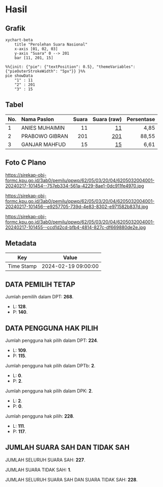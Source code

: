 # Hasil

## Grafik

```mermaid
xychart-beta
    title "Perolehan Suara Nasional"
    x-axis [01, 02, 03]
    y-axis "Suara" 0 --> 201
    bar [11, 201, 15]
```

```mermaid
%%{init: {"pie": {"textPosition": 0.5}, "themeVariables": {"pieOuterStrokeWidth": "5px"}} }%%
pie showData
    "1" : 11
    "2" : 201
    "3" : 15
```

## Tabel

| No. | Nama Paslon    | Suara | Suara (raw) | Persentase |
|:--- |:-------------- | -----:| -----------:| ----------:|
| 1   | ANIES MUHAIMIN | 11    | [11][p-1]   | 4,85       |
| 2   | PRABOWO GIBRAN | 201   | [201][p-2]  | 88,55      |
| 3   | GANJAR MAHFUD  | 15    | [15][p-3]   | 6,61       |


[p-1]: https://github.com/gigit-pemilu/pemilu-2024/blob/main/pilpres/hitung-suara/sub/62-kalimantan-tengah/sub/05-barito-utara/sub/03-gunung-purei/sub/2004-muara-mea/sub/001-tps/sub/paslon-1.txt
[p-2]: https://github.com/gigit-pemilu/pemilu-2024/blob/main/pilpres/hitung-suara/sub/62-kalimantan-tengah/sub/05-barito-utara/sub/03-gunung-purei/sub/2004-muara-mea/sub/001-tps/sub/paslon-2.txt
[p-3]: https://github.com/gigit-pemilu/pemilu-2024/blob/main/pilpres/hitung-suara/sub/62-kalimantan-tengah/sub/05-barito-utara/sub/03-gunung-purei/sub/2004-muara-mea/sub/001-tps/sub/paslon-3.txt

## Foto C Plano

https://sirekap-obj-formc.kpu.go.id/3ab0/pemilu/ppwp/62/05/03/20/04/6205032004001-20240217-101454--757eb334-561a-4229-8ae1-0dc911fe4970.jpg

https://sirekap-obj-formc.kpu.go.id/3ab0/pemilu/ppwp/62/05/03/20/04/6205032004001-20240217-101456--e9257705-739d-4e83-8302-e971582b837d.jpg

https://sirekap-obj-formc.kpu.go.id/3ab0/pemilu/ppwp/62/05/03/20/04/6205032004001-20240217-101455--ccd1d2cd-bfb4-4814-827c-df669880de2e.jpg


## Metadata

| Key        | Value               |
| ---------- | ------------------- |
| Time Stamp | 2024-02-19 09:00:00 |


## DATA PEMILIH TETAP

Jumlah pemilih dalam DPT: **268**.
 * L: **128**.
 * P: **140**.

## DATA PENGGUNA HAK PILIH

Jumlah pengguna hak pilih dalam DPT: **224**.
 * L: **109**.
 * P: **115**.

Jumlah pengguna hak pilih dalam DPTb: **2**.
 * L: **0**.
 * P: **2**.

Jumlah pengguna hak pilih dalam DPK: **2**.
 * L: **2**.
 * P: **0**.

Jumlah pengguna hak pilih: **228**.
 * L: **111**.
 * P: **117**.

## JUMLAH SUARA SAH DAN TIDAK SAH

JUMLAH SELURUH SUARA SAH: **227**.

JUMLAH SUARA TIDAK SAH: **1**.

JUMLAH SELURUH SUARA SAH DAN SUARA TIDAK SAH: **228**.


